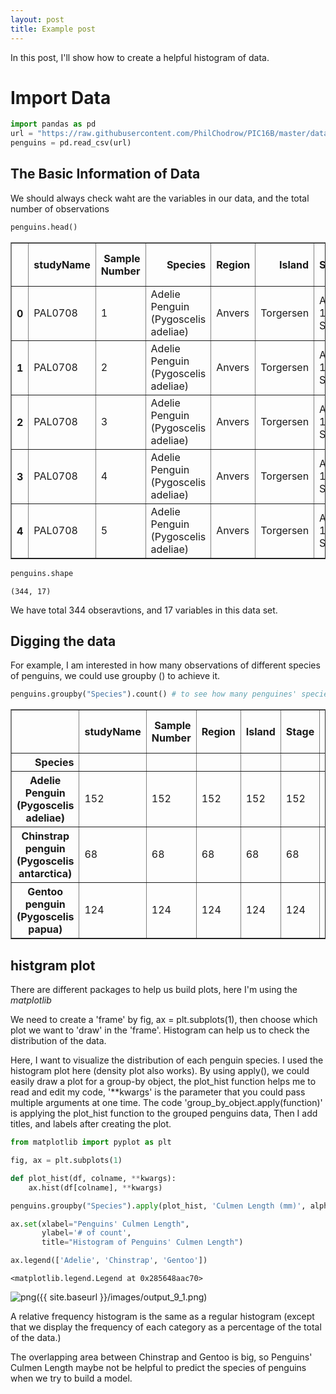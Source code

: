 ```yaml
---
layout: post
title: Example post
---
```


In this post, I'll show how to create a helpful histogram of data. 

# Import Data


```python
import pandas as pd
url = "https://raw.githubusercontent.com/PhilChodrow/PIC16B/master/datasets/palmer_penguins.csv"
penguins = pd.read_csv(url)
```

## The Basic Information of Data

We should always check waht are the variables in our data, and the total number of observations


```python
penguins.head()
```




<div>
<style scoped>
    .dataframe tbody tr th:only-of-type {
        vertical-align: middle;
    }

    .dataframe tbody tr th {
        vertical-align: top;
    }

    .dataframe thead th {
        text-align: right;
    }
</style>
<table border="1" class="dataframe">
  <thead>
    <tr style="text-align: right;">
      <th></th>
      <th>studyName</th>
      <th>Sample Number</th>
      <th>Species</th>
      <th>Region</th>
      <th>Island</th>
      <th>Stage</th>
      <th>Individual ID</th>
      <th>Clutch Completion</th>
      <th>Date Egg</th>
      <th>Culmen Length (mm)</th>
      <th>Culmen Depth (mm)</th>
      <th>Flipper Length (mm)</th>
      <th>Body Mass (g)</th>
      <th>Sex</th>
      <th>Delta 15 N (o/oo)</th>
      <th>Delta 13 C (o/oo)</th>
      <th>Comments</th>
    </tr>
  </thead>
  <tbody>
    <tr>
      <th>0</th>
      <td>PAL0708</td>
      <td>1</td>
      <td>Adelie Penguin (Pygoscelis adeliae)</td>
      <td>Anvers</td>
      <td>Torgersen</td>
      <td>Adult, 1 Egg Stage</td>
      <td>N1A1</td>
      <td>Yes</td>
      <td>11/11/07</td>
      <td>39.1</td>
      <td>18.7</td>
      <td>181.0</td>
      <td>3750.0</td>
      <td>MALE</td>
      <td>NaN</td>
      <td>NaN</td>
      <td>Not enough blood for isotopes.</td>
    </tr>
    <tr>
      <th>1</th>
      <td>PAL0708</td>
      <td>2</td>
      <td>Adelie Penguin (Pygoscelis adeliae)</td>
      <td>Anvers</td>
      <td>Torgersen</td>
      <td>Adult, 1 Egg Stage</td>
      <td>N1A2</td>
      <td>Yes</td>
      <td>11/11/07</td>
      <td>39.5</td>
      <td>17.4</td>
      <td>186.0</td>
      <td>3800.0</td>
      <td>FEMALE</td>
      <td>8.94956</td>
      <td>-24.69454</td>
      <td>NaN</td>
    </tr>
    <tr>
      <th>2</th>
      <td>PAL0708</td>
      <td>3</td>
      <td>Adelie Penguin (Pygoscelis adeliae)</td>
      <td>Anvers</td>
      <td>Torgersen</td>
      <td>Adult, 1 Egg Stage</td>
      <td>N2A1</td>
      <td>Yes</td>
      <td>11/16/07</td>
      <td>40.3</td>
      <td>18.0</td>
      <td>195.0</td>
      <td>3250.0</td>
      <td>FEMALE</td>
      <td>8.36821</td>
      <td>-25.33302</td>
      <td>NaN</td>
    </tr>
    <tr>
      <th>3</th>
      <td>PAL0708</td>
      <td>4</td>
      <td>Adelie Penguin (Pygoscelis adeliae)</td>
      <td>Anvers</td>
      <td>Torgersen</td>
      <td>Adult, 1 Egg Stage</td>
      <td>N2A2</td>
      <td>Yes</td>
      <td>11/16/07</td>
      <td>NaN</td>
      <td>NaN</td>
      <td>NaN</td>
      <td>NaN</td>
      <td>NaN</td>
      <td>NaN</td>
      <td>NaN</td>
      <td>Adult not sampled.</td>
    </tr>
    <tr>
      <th>4</th>
      <td>PAL0708</td>
      <td>5</td>
      <td>Adelie Penguin (Pygoscelis adeliae)</td>
      <td>Anvers</td>
      <td>Torgersen</td>
      <td>Adult, 1 Egg Stage</td>
      <td>N3A1</td>
      <td>Yes</td>
      <td>11/16/07</td>
      <td>36.7</td>
      <td>19.3</td>
      <td>193.0</td>
      <td>3450.0</td>
      <td>FEMALE</td>
      <td>8.76651</td>
      <td>-25.32426</td>
      <td>NaN</td>
    </tr>
  </tbody>
</table>
</div>




```python
penguins.shape
```




    (344, 17)



We have total 344 obseravtions, and 17 variables in this data set.

## Digging the data

For example, I am interested in how many observations of different species of penguins, we could use groupby ()  to achieve it.


```python
penguins.groupby("Species").count() # to see how many penguines' species in the data set and the sample size of each species
```




<div>
<style scoped>
    .dataframe tbody tr th:only-of-type {
        vertical-align: middle;
    }

    .dataframe tbody tr th {
        vertical-align: top;
    }

    .dataframe thead th {
        text-align: right;
    }
</style>
<table border="1" class="dataframe">
  <thead>
    <tr style="text-align: right;">
      <th></th>
      <th>studyName</th>
      <th>Sample Number</th>
      <th>Region</th>
      <th>Island</th>
      <th>Stage</th>
      <th>Individual ID</th>
      <th>Clutch Completion</th>
      <th>Date Egg</th>
      <th>Culmen Length (mm)</th>
      <th>Culmen Depth (mm)</th>
      <th>Flipper Length (mm)</th>
      <th>Body Mass (g)</th>
      <th>Sex</th>
      <th>Delta 15 N (o/oo)</th>
      <th>Delta 13 C (o/oo)</th>
      <th>Comments</th>
    </tr>
    <tr>
      <th>Species</th>
      <th></th>
      <th></th>
      <th></th>
      <th></th>
      <th></th>
      <th></th>
      <th></th>
      <th></th>
      <th></th>
      <th></th>
      <th></th>
      <th></th>
      <th></th>
      <th></th>
      <th></th>
      <th></th>
    </tr>
  </thead>
  <tbody>
    <tr>
      <th>Adelie Penguin (Pygoscelis adeliae)</th>
      <td>152</td>
      <td>152</td>
      <td>152</td>
      <td>152</td>
      <td>152</td>
      <td>152</td>
      <td>152</td>
      <td>152</td>
      <td>151</td>
      <td>151</td>
      <td>151</td>
      <td>151</td>
      <td>146</td>
      <td>141</td>
      <td>141</td>
      <td>26</td>
    </tr>
    <tr>
      <th>Chinstrap penguin (Pygoscelis antarctica)</th>
      <td>68</td>
      <td>68</td>
      <td>68</td>
      <td>68</td>
      <td>68</td>
      <td>68</td>
      <td>68</td>
      <td>68</td>
      <td>68</td>
      <td>68</td>
      <td>68</td>
      <td>68</td>
      <td>68</td>
      <td>67</td>
      <td>68</td>
      <td>0</td>
    </tr>
    <tr>
      <th>Gentoo penguin (Pygoscelis papua)</th>
      <td>124</td>
      <td>124</td>
      <td>124</td>
      <td>124</td>
      <td>124</td>
      <td>124</td>
      <td>124</td>
      <td>124</td>
      <td>123</td>
      <td>123</td>
      <td>123</td>
      <td>123</td>
      <td>120</td>
      <td>122</td>
      <td>122</td>
      <td>0</td>
    </tr>
  </tbody>
</table>
</div>



## histgram plot

There are different packages to help us build plots, here I'm using the *matplotlib*

We need to create a 'frame' by fig, ax = plt.subplots(1), then choose which plot we want to 'draw' in the 'frame'. Histogram can help us to check the distribution of the data.

Here, I want to visualize the distribution of each penguin species. I used the histogram plot here (density plot also works). By using apply(), we could easily draw a plot for a group-by object, the plot_hist  function helps me to read and edit my code, '**kwargs' is the parameter that you could pass multiple arguments at one time. The code 'group_by_object.apply(function)' is applying the plot_hist function to the grouped penguins data, Then I add titles, and labels after creating the plot.


```python
from matplotlib import pyplot as plt

fig, ax = plt.subplots(1)

def plot_hist(df, colname, **kwargs):
    ax.hist(df[colname], **kwargs)

penguins.groupby("Species").apply(plot_hist, 'Culmen Length (mm)', alpha=.4,bins=40)

ax.set(xlabel="Penguins' Culmen Length",
       ylabel='# of count',
       title="Histogram of Penguins' Culmen Length")

ax.legend(['Adelie', 'Chinstrap', 'Gentoo'])
```




    <matplotlib.legend.Legend at 0x285648aac70>




    
![png](output_9_1.png)({{ site.baseurl }}/images/output_9_1.png)
    


A relative frequency histogram is the same as a regular histogram (except that we display the frequency of each category as a percentage of the total of the data.)

The overlapping area between Chinstrap and Gentoo is big, so Penguins' Culmen Length maybe not be helpful to predict the species of penguins when we try to build a model.
